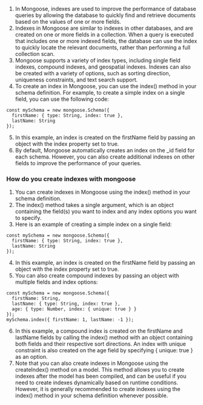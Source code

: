 1. In Mongoose, indexes are used to improve the performance of database queries by allowing the database to quickly find and retrieve documents based on the values of one or more fields.
2. Indexes in Mongoose are similar to indexes in other databases, and are created on one or more fields in a collection. When a query is executed that includes one or more indexed fields, the database can use the index to quickly locate the relevant documents, rather than performing a full collection scan.
3. Mongoose supports a variety of index types, including single field indexes, compound indexes, and geospatial indexes. Indexes can also be created with a variety of options, such as sorting direction, uniqueness constraints, and text search support.
4. To create an index in Mongoose, you can use the index() method in your schema definition. For example, to create a simple index on a single field, you can use the following code:
```
const mySchema = new mongoose.Schema({
  firstName: { type: String, index: true },
  lastName: String
});
```
5. In this example, an index is created on the firstName field by passing an object with the index property set to true.
6. By default, Mongoose automatically creates an index on the _id field for each schema. However, you can also create additional indexes on other fields to improve the performance of your queries.

### How do you create indexes with mongoose
1. You can create indexes in Mongoose using the index() method in your schema definition.
2. The index() method takes a single argument, which is an object containing the field(s) you want to index and any index options you want to specify.
3. Here is an example of creating a simple index on a single field:
```
const mySchema = new mongoose.Schema({
  firstName: { type: String, index: true },
  lastName: String
});
```
4. In this example, an index is created on the firstName field by passing an object with the index property set to true.
5. You can also create compound indexes by passing an object with multiple fields and index options:
```
const mySchema = new mongoose.Schema({
  firstName: String,
  lastName: { type: String, index: true },
  age: { type: Number, index: { unique: true } }
});
mySchema.index({ firstName: 1, lastName: -1 });
```
6. In this example, a compound index is created on the firstName and lastName fields by calling the index() method with an object containing both fields and their respective sort directions. An index with unique constraint is also created on the age field by specifying { unique: true } as an option.
7. Note that you can also create indexes in Mongoose using the createIndex() method on a model. This method allows you to create indexes after the model has been compiled, and can be useful if you need to create indexes dynamically based on runtime conditions. However, it is generally recommended to create indexes using the index() method in your schema definition whenever possible.
